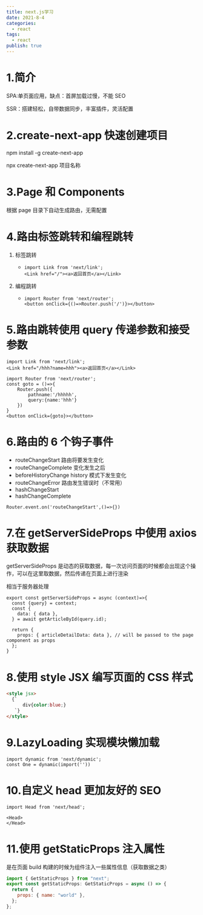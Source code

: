```yaml
---
title: next.js学习
date: 2021-8-4
categories:
  - react
tags:
  - react
publish: true
---
```


<!-- more -->

# 1.简介

SPA:单页面应用，缺点：首屏加载过慢，不能 SEO

SSR：搭建轻松，自带数据同步，丰富插件，灵活配置

# 2.create-next-app 快速创建项目

npm install -g create-next-app

npx create-next-app 项目名称

# 3.Page 和 Components

根据 page 目录下自动生成路由，无需配置

# 4.路由标签跳转和编程跳转

1. 标签跳转

   - ```react
     import Link from 'next/link';
     <Link href="/"><a>返回首页</a></Link>
     ```

2. 编程跳转

   - ```react
     import Router from 'next/router';
     <button onClick={()=>Router.push('/')}></button>
     ```

# 5.路由跳转使用 query 传递参数和接受参数

```react
import Link from 'next/link';
<Link href="/hhh?name=hhh"><a>返回首页</a></Link>
```

```react
import Router from 'next/router';
const goto = ()=>{
    Router.push({
        pathname:'/hhhhh',
        query:{name:'hhh'}
    })
}
<button onClick={goto}></button>
```

# 6.路由的 6 个钩子事件

- routeChangeStart 路由将要发生变化
- routeChangeComplete 变化发生之后
- beforeHistoryChange history 模式下发生变化
- routeChangeError 路由发生错误时（不常用）
- hashChangeStart
- hashChangeComplete

```react
Router.event.on('routeChangeStart',()=>{})
```

# 7.在 getServerSideProps 中使用 axios 获取数据

getServerSideProps 是动态的获取数据，每一次访问页面的时候都会出现这个操作，可以在这里取数据，然后传递在页面上进行渲染

相当于服务器处理

```react
export const getServerSideProps = async (context)=>{
  const {query} = context;
  const {
    data: { data },
  } = await getArticleById(query.id);

  return {
    props: { articleDetailData: data }, // will be passed to the page component as props
  };
}
```

# 8.使用 style JSX 编写页面的 CSS 样式

```html
<style jsx>
  {`
      div{color:blue;}
   `}
</style>
```

# 9.LazyLoading 实现模块懒加载

```react
import dynamic from 'next/dynamic';
const One = dynamic(import(''))
```

# 10.自定义 head 更加友好的 SEO

```react
import Head from 'next/head';

<Head>
</Head>
```

# 11.使用 getStaticProps 注入属性

是在页面 build 构建的时候为组件注入一些属性信息（获取数据之类）

```js
import { GetStaticProps } from "next";
export const getStaticProps: GetStaticProps = async () => {
  return {
    props: { name: "world" },
  };
};
```
